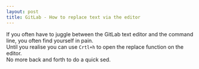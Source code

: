 ```yaml
---
layout: post
title: GitLab - How to replace text via the editor
---
```


If you often have to juggle between the GitLab text editor and the command line, you often find yourself in pain.  
Until you realise you can use `Crtl+h` to open the replace function on the editor.  
No more back and forth to do a quick sed.  
